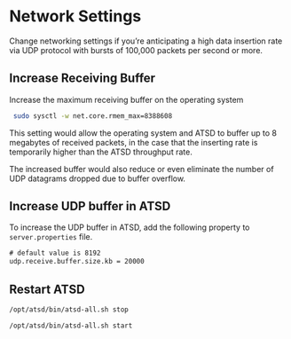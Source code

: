 # Network Settings

Change networking settings if you’re anticipating a high data insertion rate via UDP protocol with bursts of 100,000
packets per second or more.

## Increase Receiving Buffer

Increase the maximum receiving buffer on the operating system

```sh
 sudo sysctl -w net.core.rmem_max=8388608
```

This setting would allow the operating system and ATSD to buffer up to 8
megabytes of received packets, in the case that the inserting rate is temporarily
higher than the ATSD throughput rate.

The increased buffer would also reduce or even eliminate the number of
UDP datagrams dropped due to buffer overflow.

## Increase UDP buffer in ATSD

To increase the UDP buffer in ATSD, add the following property to `server.properties` file.

```txt
# default value is 8192
udp.receive.buffer.size.kb = 20000
```

## Restart ATSD

```sh
/opt/atsd/bin/atsd-all.sh stop
```

```sh
/opt/atsd/bin/atsd-all.sh start
```